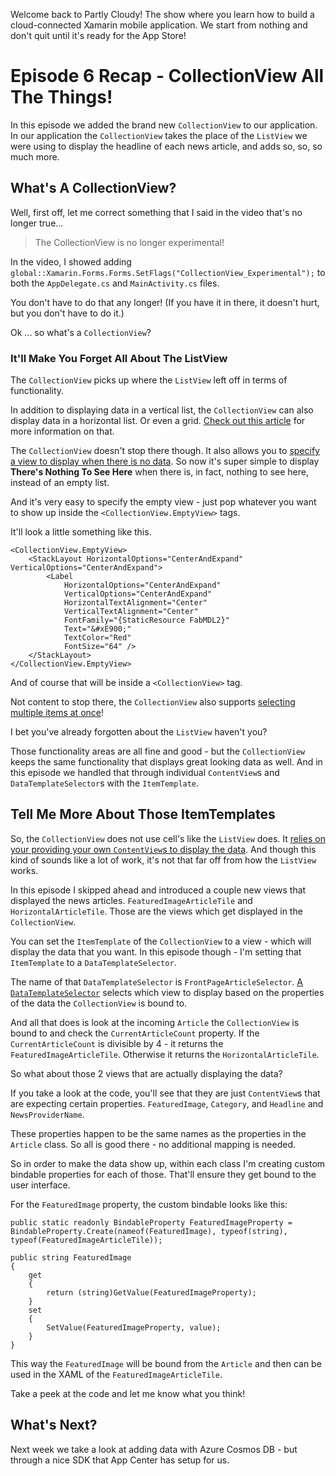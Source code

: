Welcome back to Partly Cloudy! The show where you learn how to build a cloud-connected Xamarin mobile application. We start from nothing and don't quit until it's ready for the App Store!

# Episode 6 Recap - CollectionView All The Things!

In this episode we added the brand new `CollectionView` to our application. In our application the `CollectionView` takes the place of the `ListView` we were using to display the headline of each news article, and adds so, so, so much more.

## What's A CollectionView?

Well, first off, let me correct something that I said in the video that's no longer true...

> The CollectionView is no longer experimental!

In the video, I showed adding `global::Xamarin.Forms.Forms.SetFlags("CollectionView_Experimental");` to both the `AppDelegate.cs` and `MainActivity.cs` files.

You don't have to do that any longer! (If you have it in there, it doesn't hurt, but you don't have to do it.)

Ok ... so what's a `CollectionView`?

### It'll Make You Forget All About The ListView

The `CollectionView` picks up where the `ListView` left off in terms of functionality.

In addition to displaying data in a vertical list, the `CollectionView` can also display data in a horizontal list. Or even a grid. [Check out this article](https://docs.microsoft.com/xamarin/xamarin-forms/user-interface/collectionview/layout?WT.mc_id=mobile-0000-masoucou) for more information on that.

The `CollectionView` doesn't stop there though. It also allows you to [specify a view to display when there is no data](https://docs.microsoft.com/xamarin/xamarin-forms/user-interface/collectionview/emptyview?WT.mc_id=mobile-0000-masoucou). So now it's super simple to display **There's Nothing To See Here** when there is, in fact, nothing to see here, instead of an empty list.

And it's very easy to specify the empty view - just pop whatever you want to show up inside the `<CollectionView.EmptyView>` tags.

It'll look a little something like this.

```language-xaml
<CollectionView.EmptyView>
    <StackLayout HorizontalOptions="CenterAndExpand" VerticalOptions="CenterAndExpand">
        <Label
            HorizontalOptions="CenterAndExpand"
            VerticalOptions="CenterAndExpand"
            HorizontalTextAlignment="Center"
            VerticalTextAlignment="Center"
            FontFamily="{StaticResource FabMDL2}"
            Text="&#xE900;"
            TextColor="Red"
            FontSize="64" />
    </StackLayout>
</CollectionView.EmptyView>
```

And of course that will be inside a `<CollectionView>` tag.

Not content to stop there, the `CollectionView` also supports [selecting multiple items at once](https://docs.microsoft.com/xamarin/xamarin-forms/user-interface/collectionview/selection?WT.mc_id=mobile-0000-masoucou)!

I bet you've already forgotten about the `ListView` haven't you?

Those functionality areas are all fine and good - but the `CollectionView` keeps the same functionality that displays great looking data as well. And in this episode we handled that through individual `ContentView`s and `DataTemplateSelector`s with the `ItemTemplate`.

## Tell Me More About Those ItemTemplates

So, the `CollectionView` does not use cell's like the `ListView` does. It [relies on your providing your own `ContentView`s to display the data](https://docs.microsoft.com/xamarin/xamarin-forms/user-interface/collectionview/populate-data?WT.mc_id=mobile-0000-masoucou#define-item-appearance). And though this kind of sounds like a lot of work, it's not that far off from how the `ListView` works.

In this episode I skipped ahead and introduced a couple new views that displayed the news articles. `FeaturedImageArticleTile` and `HorizontalArticleTile`. Those are the views which get displayed in the `CollectionView`.

You can set the `ItemTemplate` of the `CollectionView` to a view - which will display the data that you want. In this episode though - I'm setting that `ItemTemplate` to a `DataTemplateSelector`.

The name of that `DataTemplateSelector` is `FrontPageArticleSelector`. [A `DataTemplateSelector`](https://docs.microsoft.com/xamarin/xamarin-forms/app-fundamentals/templates/data-templates/selector?WT.mc_id=mobile-0000-masoucou) selects which view to display based on the properties of the data the `CollectionView` is bound to.

And all that does is look at the incoming `Article` the `CollectionView` is bound to and check the `CurrentArticleCount` property. If the `CurrentArticleCount` is divisible by 4 - it returns the `FeaturedImageArticleTile`. Otherwise it returns the `HorizontalArticleTile`.

So what about those 2 views that are actually displaying the data?

If you take a look at the code, you'll see that they are just `ContentView`s that are expecting certain properties. `FeaturedImage`, `Category`, and `Headline` and `NewsProviderName`.

These properties happen to be the same names as the properties in the `Article` class. So all is good there - no additional mapping is needed.

So in order to make the data show up, within each class I'm creating custom bindable properties for each of those. That'll ensure they get bound to the user interface.

For the `FeaturedImage` property, the custom bindable looks like this:

```language-csharp
public static readonly BindableProperty FeaturedImageProperty = BindableProperty.Create(nameof(FeaturedImage), typeof(string), typeof(FeaturedImageArticleTile));

public string FeaturedImage
{
    get
    {
        return (string)GetValue(FeaturedImageProperty);
    }
    set
    {
        SetValue(FeaturedImageProperty, value);
    }
}
```

This way the `FeaturedImage` will be bound from the `Article` and then can be used in the XAML of the `FeaturedImageArticleTile`.

Take a peek at the code and let me know what you think!

## What's Next?

Next week we take a look at adding data with Azure Cosmos DB - but through a nice SDK that App Center has setup for us.